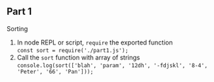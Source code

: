 ## Part 1

Sorting

1. In node REPL or script, `require` the exported function  
  `const sort = require('./part1.js');`
2. Call the `sort` function with array of strings  
  `console.log(sort(['blah', 'param', '12dh', '-fdjskl', '8-4', 'Peter', '66', 'Pan']));`